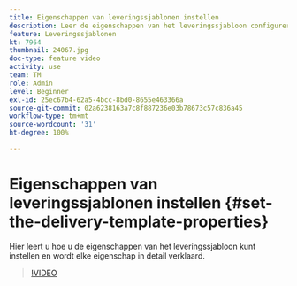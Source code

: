 ```yaml
---
title: Eigenschappen van leveringssjablonen instellen
description: Leer de eigenschappen van het leveringssjabloon configureren.
feature: Leveringssjablonen
kt: 7964
thumbnail: 24067.jpg
doc-type: feature video
activity: use
team: TM
role: Admin
level: Beginner
exl-id: 25ec67b4-62a5-4bcc-8bd0-8655e463366a
source-git-commit: 02a6238163a7c8f887236e03b78673c57c836a45
workflow-type: tm+mt
source-wordcount: '31'
ht-degree: 100%

---
```


# Eigenschappen van leveringssjablonen instellen {#set-the-delivery-template-properties}

Hier leert u hoe u de eigenschappen van het leveringssjabloon kunt instellen en wordt elke eigenschap in detail verklaard.

>[!VIDEO](https://video.tv.adobe.com/v/24067?quality=12)
